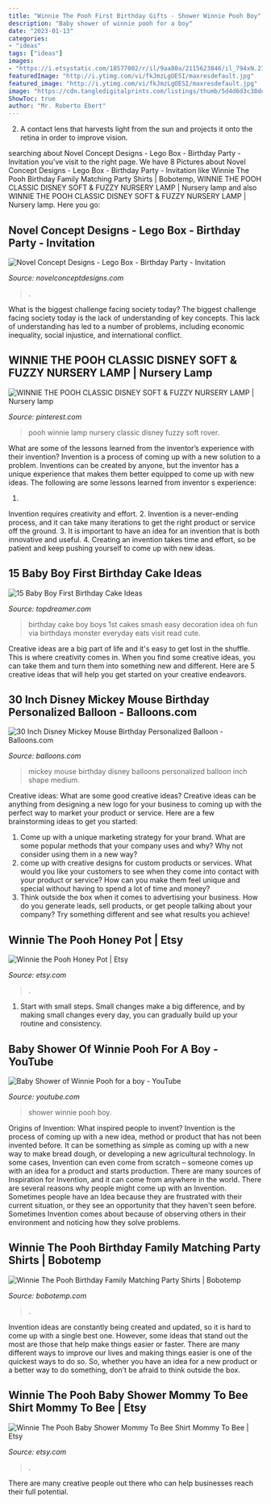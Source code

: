 ```yaml
---
title: "Winnie The Pooh First Birthday Gifts - Shower Winnie Pooh Boy"
description: "Baby shower of winnie pooh for a boy"
date: "2023-01-13"
categories:
- "ideas"
tags: ["ideas"]
images:
- "https://i.etsystatic.com/18577002/r/il/9aa80a/2115623846/il_794xN.2115623846_ro0l.jpg"
featuredImage: "http://i.ytimg.com/vi/fkJmzLgOESI/maxresdefault.jpg"
featured_image: "http://i.ytimg.com/vi/fkJmzLgOESI/maxresdefault.jpg"
image: "https://cdn.tangledigitalprints.com/listings/thumb/5d4d6d3c38dd915a8b4e8145/mRmAxNS1ah/N9u84sAJCx___aMwWA_v1_compressed_1000.jpg"
ShowToc: true
author: "Mr. Roberto Ebert"
---
```



2. A contact lens that harvests light from the sun and projects it onto the retina in order to improve vision.

	

		
searching about Novel Concept Designs - Lego Box - Birthday Party - Invitation you've visit to the right page. We have 8 Pictures about Novel Concept Designs - Lego Box - Birthday Party - Invitation like Winnie The Pooh Birthday Family Matching Party Shirts | Bobotemp, WINNIE THE POOH CLASSIC DISNEY SOFT &amp; FUZZY NURSERY LAMP | Nursery lamp and also WINNIE THE POOH CLASSIC DISNEY SOFT &amp; FUZZY NURSERY LAMP | Nursery lamp. Here you go:
		
    
## Novel Concept Designs - Lego Box - Birthday Party - Invitation

<img loading=lazy src="https://cdn.shopify.com/s/files/1/0248/3042/products/Lego_Box_Promo_1024x1024.jpg?v=1571267348" onerror="this.onerror=null;this.src='https://tse1.mm.bing.net/th?id=OIP.sIGblOCADcODVwrQBaG32gHaGs&amp;pid=15.1';" alt="Novel Concept Designs - Lego Box - Birthday Party - Invitation">

_Source: novelconceptdesigns.com_

>. 

	

What is the biggest challenge facing society today?
The biggest challenge facing society today is the lack of understanding of key concepts. This lack of understanding has led to a number of problems, including economic inequality, social injustice, and international conflict.

    
## WINNIE THE POOH CLASSIC DISNEY SOFT &amp; FUZZY NURSERY LAMP | Nursery Lamp

<img loading=lazy src="https://i.pinimg.com/originals/be/f6/b8/bef6b815f48a8776dbe305ad0ffce544.jpg" onerror="this.onerror=null;this.src='https://tse4.mm.bing.net/th?id=OIP.1UReXM4NyhA-i6xPRGH4bQHaJ4&amp;pid=15.1';" alt="WINNIE THE POOH CLASSIC DISNEY SOFT &amp; FUZZY NURSERY LAMP | Nursery lamp">

_Source: pinterest.com_

>pooh winnie lamp nursery classic disney fuzzy soft rover. 

	

What are some of the lessons learned from the inventor’s experience with their invention?
Invention is a process of coming up with a new solution to a problem. Inventions can be created by anyone, but the inventor has a unique experience that makes them better equipped to come up with new ideas. The following are some lessons learned from inventor s experience:

1. 
Invention requires creativity and effort.
2. 
Invention is a never-ending process, and it can take many iterations to get the right product or service off the ground.
3. 
It is important to have an idea for an invention that is both innovative and useful. 
4. 
Creating an invention takes time and effort, so be patient and keep pushing yourself to come up with new ideas.

    
## 15 Baby Boy First Birthday Cake Ideas

<img loading=lazy src="http://www.topdreamer.com/wp-content/uploads/2014/10/83919e3e0fd87bdbb1154efa0a065929.jpg" onerror="this.onerror=null;this.src='https://tse4.mm.bing.net/th?id=OIP.AvCDNWARP-0kjFjc6lRWAgHaLH&amp;pid=15.1';" alt="15 Baby Boy First Birthday Cake Ideas">

_Source: topdreamer.com_

>birthday cake boy boys 1st cakes smash easy decoration idea oh fun via birthdays monster everyday eats visit read cute. 

	

Creative ideas are a big part of life and it's easy to get lost in the shuffle. This is where creativity comes in. When you find some creative ideas, you can take them and turn them into something new and different. Here are 5 creative ideas that will help you get started on your creative endeavors.

    
## 30 Inch Disney Mickey Mouse Birthday Personalized Balloon - Balloons.com

<img loading=lazy src="https://www.balloons.com/pics/500/91113.jpg" onerror="this.onerror=null;this.src='https://tse2.mm.bing.net/th?id=OIP.dSmLYXhB2QMnOzDeyS7EvQHaIW&amp;pid=15.1';" alt="30 Inch Disney Mickey Mouse Birthday Personalized Balloon - Balloons.com">

_Source: balloons.com_

>mickey mouse birthday disney balloons personalized balloon inch shape medium. 

	

Creative ideas: What are some good creative ideas?
Creative ideas can be anything from designing a new logo for your business to coming up with the perfect way to market your product or service. Here are a few brainstorming ideas to get you started: 
1. Come up with a unique marketing strategy for your brand. What are some popular methods that your company uses and why? Why not consider using them in a new way? 
2. come up with creative designs for custom products or services. What would you like your customers to see when they come into contact with your product or service? How can you make them feel unique and special without having to spend a lot of time and money? 
3. Think outside the box when it comes to advertising your business. How do you generate leads, sell products, or get people talking about your company? Try something different and see what results you achieve!

    
## Winnie The Pooh Honey Pot | Etsy

<img loading=lazy src="https://i.etsystatic.com/18577002/r/il/9aa80a/2115623846/il_794xN.2115623846_ro0l.jpg" onerror="this.onerror=null;this.src='https://tse4.mm.bing.net/th?id=OIP.iOhTrWAauZlATUFp31vbPgHaNK&amp;pid=15.1';" alt="Winnie the Pooh Honey Pot | Etsy">

_Source: etsy.com_

>. 

	

1. Start with small steps. Small changes make a big difference, and by making small changes every day, you can gradually build up your routine and consistency.

    
## Baby Shower Of Winnie Pooh For A Boy - YouTube

<img loading=lazy src="http://i.ytimg.com/vi/fkJmzLgOESI/maxresdefault.jpg" onerror="this.onerror=null;this.src='https://tse2.mm.bing.net/th?id=OIP.xb52dmpjvvdPaUbwZWWXLwHaEK&amp;pid=15.1';" alt="Baby Shower of Winnie Pooh for a boy - YouTube">

_Source: youtube.com_

>shower winnie pooh boy. 

	

Origins of Invention: What inspired people to invent?
Invention is the process of coming up with a new idea, method or product that has not been invented before. It can be something as simple as coming up with a new way to make bread dough, or developing a new agricultural technology. In some cases, Invention can even come from scratch – someone comes up with an idea for a product and starts production. There are many sources of Inspiration for Invention, and it can come from anywhere in the world.
There are several reasons why people might come up with an Invention. Sometimes people have an Idea because they are frustrated with their current situation, or they see an opportunity that they haven't seen before. Sometimes Invention comes about because of observing others in their environment and noticing how they solve problems.

    
## Winnie The Pooh Birthday Family Matching Party Shirts | Bobotemp

<img loading=lazy src="https://cdn.tangledigitalprints.com/listings/thumb/5d4d6d3c38dd915a8b4e8145/mRmAxNS1ah/N9u84sAJCx___aMwWA_v1_compressed_1000.jpg" onerror="this.onerror=null;this.src='https://tse1.mm.bing.net/th?id=OIP.LC3jlRBF_buyaw9dk_1l2AHaHa&amp;pid=15.1';" alt="Winnie The Pooh Birthday Family Matching Party Shirts | Bobotemp">

_Source: bobotemp.com_

>. 

	

Invention ideas are constantly being created and updated, so it is hard to come up with a single best one. However, some ideas that stand out the most are those that help make things easier or faster. There are many different ways to improve our lives and making things easier is one of the quickest ways to do so. So, whether you have an idea for a new product or a better way to do something, don’t be afraid to think outside the box.

    
## Winnie The Pooh Baby Shower Mommy To Bee Shirt Mommy To Bee | Etsy

<img loading=lazy src="https://i.etsystatic.com/25507213/r/il/779486/3009020829/il_fullxfull.3009020829_os1v.jpg" onerror="this.onerror=null;this.src='https://tse3.mm.bing.net/th?id=OIP.BaYq5wp0DjYSSyThuQSdeAHaIc&amp;pid=15.1';" alt="Winnie The Pooh Baby Shower Mommy To Bee Shirt Mommy To Bee | Etsy">

_Source: etsy.com_

>. 

	

There are many creative people out there who can help businesses reach their full potential.

